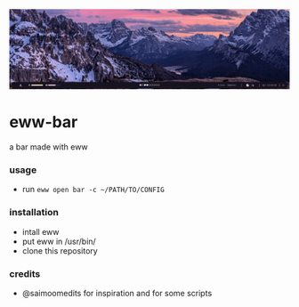 <img src="./bar.gif">

# eww-bar
a bar made with eww

### usage
- run ```eww open bar -c ~/PATH/TO/CONFIG```

### installation
- intall eww
- put eww in /usr/bin/
- clone this repository

### credits
- @saimoomedits for inspiration and for some scripts
